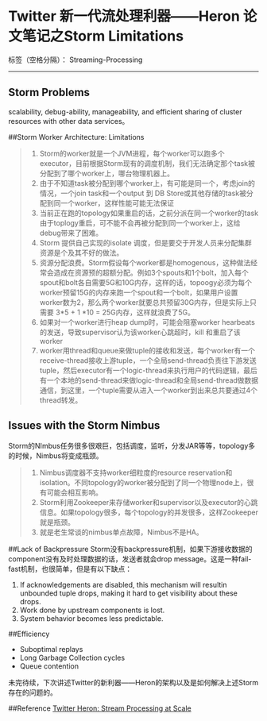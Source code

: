 # Twitter 新一代流处理利器——Heron 论文笔记之Storm Limitations

标签（空格分隔）： Streaming-Processing

---
## Storm Problems
scalability, debug-ability, manageability, and efficient sharing of cluster resources with other data services。

##Storm Worker Architecture: Limitations
> 1. Storm的worker就是一个JVM进程，每个worker可以跑多个executor，目前根据Storm现有的调度机制，我们无法确定那个task被分配到了哪个worker上，哪台物理机器上。
> 2. 由于不知道task被分配到哪个worker上，有可能是同一个，考虑join的情况，一个join task和一个output 到 DB Store或其他存储的task被分配到同一个worker，这样性能可能无法保证
> 3. 当前正在跑的topology如果重启的话，之前分派在同一个worker的task由于toplogy重启，可不能不会再被分配到同一个worker上，这给debug带来了困难。
> 4. Storm 提供自己实现的isolate 调度，但是要交于开发人员来分配集群资源是个及其不好的做法。
> 5. 资源分配浪费。Storm假设每个worker都是homogenous，这种做法经常会造成在资源预的超额分配。例如3个spouts和1个bolt，加入每个spout和bolt各自需要5G和10G内存，这样的话，topoogy必须为每个worker预留15G的内存来跑一个spout和一个bolt，如果用户设置worker数为2，那么两个worker就要总共预留30G内存，但是实际上只需要 3*5 + 1 *10 = 25G内存，这样就浪费了5G。
> 6. 如果对一个worker进行heap dump时，可能会阻塞worker hearbeats的发送，导致supervisor认为该worker心跳超时，kill 和重启了该worker
> 7. worker用thread和queue来做tuple的接收和发送，每个worker有一个receive-thread接收上游tuple，一个全局send-thread负责往下游发送tuple，然后executor有一个logic-thread来执行用户的代码逻辑，最后有一个本地的send-thread来做logic-thread和全局send-thread做数据通信，到这里，一个tuple需要从进入一个worker到出来总共要通过4个thread转发。

## Issues with the Storm Nimbus
Storm的NImbus任务很多很艰巨，包括调度，监听，分发JAR等等，topology多的时候，Nimbus将变成瓶颈。
> 1. Nimbus调度器不支持worker细粒度的resource reservation和isolation。不同topology的worker被分配到了同一个物理node上，很有可能会相互影响。
> 2. Storm利用Zookeeper来存储worker和supervisor以及executor的心跳信息。如果topology很多，每个topology的并发很多，这样Zookeeper就是瓶颈。
> 3. 就是老生常谈的nimbus单点故障，Nimbus不是HA。

##Lack of Backpressure
Storm没有backpressure机制，如果下游接收数据的component没有及时处理数据的话，发送者就会drop message。这是一种fail-fast机制，也很简单，但是有以下缺点：

 1. If acknowledgements are disabled, this mechanism will resultin unbounded tuple drops, making it hard to get visibility about these drops.
 2. Work done by upstream components is lost.
 3. System behavior becomes less predictable.

##Efficiency

 - Suboptimal replays
 - Long Garbage Collection cycles
 - Queue contention

未完待续，下次讲述Twitter的新利器——Heron的架构以及是如何解决上述Storm存在的问题的。

##Reference
[Twitter Heron: Stream Processing at Scale ](http://delivery.acm.org/10.1145/2750000/2742788/p239-kulkarni.pdf?ip=140.207.158.107&id=2742788&acc=OPENTOC&key=4D4702B0C3E38B35%2E4D4702B0C3E38B35%2E4D4702B0C3E38B35%2E9F04A3A78F7D3B8D&CFID=680099850&CFTOKEN=82958124&__acm__=1433325314_450661652f71fdf59bb8bc0eafcc8806)
 
 
